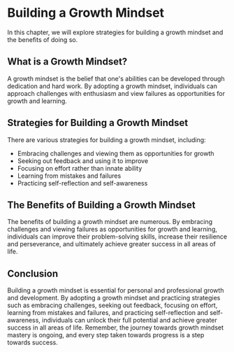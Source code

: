 Building a Growth Mindset
===============================================================

In this chapter, we will explore strategies for building a growth mindset and the benefits of doing so.

What is a Growth Mindset?
-------------------------

A growth mindset is the belief that one's abilities can be developed through dedication and hard work. By adopting a growth mindset, individuals can approach challenges with enthusiasm and view failures as opportunities for growth and learning.

Strategies for Building a Growth Mindset
----------------------------------------

There are various strategies for building a growth mindset, including:

* Embracing challenges and viewing them as opportunities for growth
* Seeking out feedback and using it to improve
* Focusing on effort rather than innate ability
* Learning from mistakes and failures
* Practicing self-reflection and self-awareness

The Benefits of Building a Growth Mindset
-----------------------------------------

The benefits of building a growth mindset are numerous. By embracing challenges and viewing failures as opportunities for growth and learning, individuals can improve their problem-solving skills, increase their resilience and perseverance, and ultimately achieve greater success in all areas of life.

Conclusion
----------

Building a growth mindset is essential for personal and professional growth and development. By adopting a growth mindset and practicing strategies such as embracing challenges, seeking out feedback, focusing on effort, learning from mistakes and failures, and practicing self-reflection and self-awareness, individuals can unlock their full potential and achieve greater success in all areas of life. Remember, the journey towards growth mindset mastery is ongoing, and every step taken towards progress is a step towards success.
